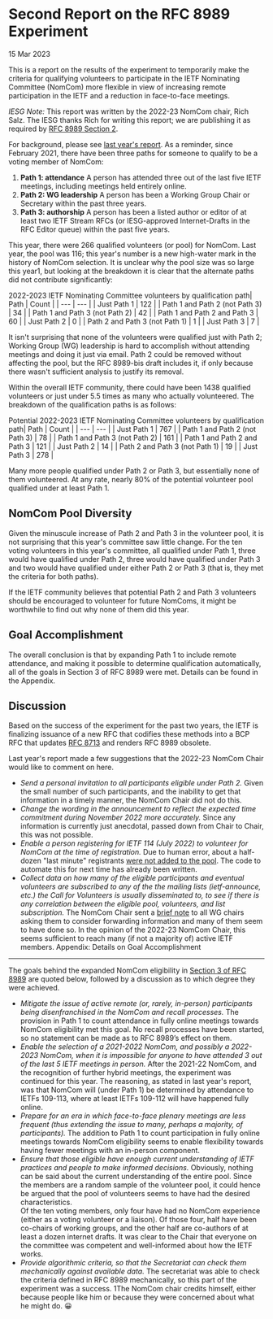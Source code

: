 Second Report on the RFC 8989 Experiment
========================================

15 Mar 2023

This is a report on the results of the experiment to temporarily make the criteria for qualifying volunteers to participate in the IETF Nominating Committee (NomCom) more flexible in view of increasing remote participation in the IETF and a reduction in face-to-face meetings.

*IESG Note:* This report was written by the 2022-23 NomCom chair, Rich Salz. The IESG thanks Rich for writing this report; we are publishing it as required by [RFC 8989 Section 2](https://www.rfc-editor.org/rfc/rfc8989.html#name-term-and-evaluation-of-the-).

For background, please see [last year's report](/about/groups/iesg/statements/report-on-rfc8989-experiment/). As a reminder, since February 2021, there have been three paths for someone to qualify to be a voting member of NomCom:

1. **Path 1: attendance** A person has attended three out of the last five IETF meetings, including meetings held entirely online.
2. **Path 2: WG leadership** A person has been a Working Group Chair or Secretary within the past three years.
3. **Path 3: authorship** A person has been a listed author or editor of at least two IETF Stream RFCs (or IESG-approved Internet-Drafts in the RFC Editor queue) within the past five years.

This year, there were 266 qualified volunteers (or pool) for NomCom. Last year, the pool was 116; this year's number is a new high-water mark in the history of NomCom selection. It is unclear why the pool size was so large this year1, but looking at the breakdown it is clear that the alternate paths did not contribute significantly:



2022-2023 IETF Nominating Committee volunteers by qualification path| Path | Count |
| --- | --- |
| Just Path 1 | 122 |
| Path 1 and Path 2 (not Path 3) | 34 |
| Path 1 and Path 3 (not Path 2) | 42 |
| Path 1 and Path 2 and Path 3 | 60 |
| Just Path 2 | 0 |
| Path 2 and Path 3 (not Path 1) | 1 |
| Just Path 3 | 7 |

It isn't surprising that none of the volunteers were qualified just with Path 2; Working Group (WG) leadership is hard to accomplish without attending meetings and doing it just via email. Path 2 could be removed without affecting the pool, but the RFC 8989-bis draft includes it, if only because there wasn't sufficient analysis to justify its removal.

Within the overall IETF community, there could have been 1438 qualified volunteers or just under 5.5 times as many who actually volunteered. The breakdown of the qualification paths is as follows:



Potential 2022-2023 IETF Nominating Committee volunteers by qualification path| Path | Count |
| --- | --- |
| Just Path 1 | 767 |
| Path 1 and Path 2 (not Path 3) | 78 |
| Path 1 and Path 3 (not Path 2) | 161 |
| Path 1 and Path 2 and Path 3 | 121 |
| Just Path 2 | 14 |
| Path 2 and Path 3 (not Path 1) | 19 |
| Just Path 3 | 278 |

Many more people qualified under Path 2 or Path 3, but essentially none of them volunteered. At any rate, nearly 80% of the potential volunteer pool qualified under at least Path 1.

NomCom Pool Diversity
---------------------

Given the minuscule increase of Path 2 and Path 3 in the volunteer pool, it is not surprising that this year's committee saw little change. For the ten voting volunteers in this year's committee, all qualified under Path 1, three would have qualified under Path 2, three would have qualified under Path 3 and two would have qualified under either Path 2 or Path 3 (that is, they met the criteria for both paths).

If the IETF community believes that potential Path 2 and Path 3 volunteers should be encouraged to volunteer for future NomComs, it might be worthwhile to find out why none of them did this year.

Goal Accomplishment
-------------------

The overall conclusion is that by expanding Path 1 to include remote attendance, and making it possible to determine qualification automatically, all of the goals in Section 3 of RFC 8989 were met. Details can be found in the Appendix.

Discussion
----------

Based on the success of the experiment for the past two years, the IETF is finalizing issuance of a new RFC that codifies these methods into a BCP RFC that updates [RFC 8713](https://www.rfc-editor.org/rfc/rfc8713) and renders RFC 8989 obsolete.

Last year's report made a few suggestions that the 2022-23 NomCom Chair would like to comment on here.

* *Send a personal invitation to all participants eligible under Path 2.* Given the small number of such participants, and the inability to get that information in a timely manner, the NomCom Chair did not do this.
* *Change the wording in the announcement to reflect the expected time commitment during November 2022 more accurately.* Since any information is currently just anecdotal, passed down from Chair to Chair, this was not possible.
* *Enable a person registering for IETF 114 (July 2022) to volunteer for NomCom at the time of registration.* Due to human error, about a half-dozen "last minute" registrants [were not added to the pool](https://datatracker.ietf.org/nomcom/ann/511319/). The code to automate this for next time has already been written.
* *Collect data on how many of the eligible participants and eventual volunteers are subscribed to any of the the mailing lists (ietf-announce, etc.) the Call for Volunteers is usually disseminated to, to see if there is any correlation between the eligible pool, volunteers, and list subscription.* The NomCom Chair sent a [brief note](https://mailarchive.ietf.org/arch/msg/wgchairs/CyTX79UG9IXhk2Q2FxXumzzT69Q/) to all WG chairs asking them to consider forwarding information and many of them seem to have done so. In the opinion of the 2022-23 NomCom Chair, this seems sufficient to reach many (if not a majority of) active IETF members.
Appendix: Details on Goal Accomplishment
----------------------------------------

The goals behind the expanded NomCom eligibility in [Section 3 of RFC 8989](https://www.rfc-editor.org/rfc/rfc8989.html#name-goals) are quoted below, followed by a discussion as to which degree they were achieved.

* *Mitigate the issue of active remote (or, rarely, in-person) participants being disenfranchised in the NomCom and recall processes.* The provision in Path 1 to count attendance in fully online meetings towards NomCom eligibility met this goal. No recall processes have been started, so no statement can be made as to RFC 8989’s effect on them.
* *Enable the selection of a 2021-2022 NomCom, and possibly a 2022-2023 NomCom, when it is impossible for anyone to have attended 3 out of the last 5 IETF meetings in person.* After the 2021-22 NomCom, and the recognition of further hybrid meetings, the experiment was continued for this year. The reasoning, as stated in last year's report, was that NomCom will (under Path 1) be determined by attendance to IETFs 109-113, where at least IETFs 109-112 will have happened fully online.
* *Prepare for an era in which face-to-face plenary meetings are less frequent (thus extending the issue to many, perhaps a majority, of participants).* The addition to Path 1 to count participation in fully online meetings towards NomCom eligibility seems to enable flexibility towards having fewer meetings with an in-person component.
* *Ensure that those eligible have enough current understanding of IETF practices and people to make informed decisions.* Obviously, nothing can be said about the current understanding of the entire pool. Since the members are a random sample of the volunteer pool, it could hence be argued that the pool of volunteers seems to have had the desired characteristics.  
Of the ten voting members, only four have had no NomCom experience (either as a voting volunteer or a liaison). Of those four, half have been co-chairs of working groups, and the other half are co-authors of at least a dozen internet drafts. It was clear to the Chair that everyone on the committee was competent and well-informed about how the IETF works.
* *Provide algorithmic criteria, so that the Secretariat can check them mechanically against available data.* The secretariat was able to check the criteria defined in RFC 8989 mechanically, so this part of the experiment was a success.
1The NomCom chair credits himself, either because people like him or because they were concerned about what he might do. 😀

